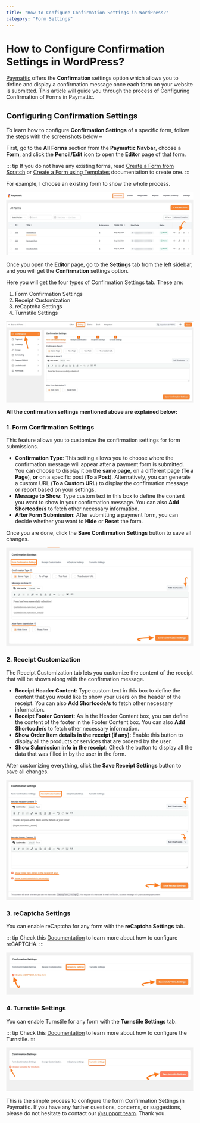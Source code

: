 ```yaml
---
title: "How to Configure Confirmation Settings in WordPress?"
category: "Form Settings"
---
```


# How to Configure Confirmation Settings in WordPress?

[Paymattic](https://paymattic.com/) offers the **Confirmation** settings option which allows you to define and display a confirmation message once each form on your website is submitted. This article will guide you through the process of Configuring Confirmation of Forms in Paymattic.

## Configuring Confirmation Settings

To learn how to configure **Confirmation Settings** of a specific form, follow the steps with the screenshots below –

First, go to the **All Forms** section from the **Paymattic Navbar**, choose a **Form**, and click the **Pencil/Edit** icon to open the **Editor** page of that form.

::: tip
If you do not have any existing forms, read [Create a Form from Scratch](../form-editor/how-to-create-a-form-from-scratch-with-paymattic.md) or [Create a Form using Templates](../form-editor/simple-form-templates.md) documentation to create one.
:::

For example, I choose an existing form to show the whole process.

![Opening a form to configure confirmation settings](../public/images/form-settings/how-to-configure-confirmation-settings-in-wordpress-with-paymattic/1.-Open-desired-form-9-scaled.webp)

Once you open the **Editor** page, go to the **Settings** tab from the left sidebar, and you will get the **Confirmation** settings option.

Here you will get the four types of Confirmation Settings tab. These are:

1. Form Confirmation Settings
2. Receipt Customization
3. reCaptcha Settings
4. Turnstile Settings

![Confirmation settings options in form settings](../public/images/form-settings/how-to-configure-confirmation-settings-in-wordpress-with-paymattic/2.-Confirmation-settings-under-Form-Settings-option-scaled.webp)

**All the confirmation settings mentioned above are explained below:**

### 1. Form Confirmation Settings

This feature allows you to customize the confirmation settings for form submissions.

- **Confirmation Type**: This setting allows you to choose where the confirmation message will appear after a payment form is submitted. You can choose to display it on the **same page**, on a different page (**To a Page**), **or** on a specific post (**To a Post**). Alternatively, you can generate a custom URL (**To a Custom URL**) to display the confirmation message or report based on your settings.
- **Message to Show**: Type custom text in this box to define the content you want to show in your confirmation message. You can also **Add Shortcode/s** to fetch other necessary information.
- **After Form Submission**: After submitting a payment form, you can decide whether you want to **Hide** or **Reset** the form.

Once you are done, click the **Save Confirmation Settings** button to save all changes.

![Form confirmation settings configuration](../public/images/form-settings/how-to-configure-confirmation-settings-in-wordpress-with-paymattic/3.-Form-Confirmation-Settings.webp)

### 2. Receipt Customization

The Receipt Customization tab lets you customize the content of the receipt that will be shown along with the confirmation message.

- **Receipt Header Content**: Type custom text in this box to define the content that you would like to show your users on the header of the receipt. You can also **Add Shortcode/s** to fetch other necessary information.
- **Receipt Footer Content**: As in the Header Content box, you can define the content of the footer in the Footer Content box. You can also **Add Shortcode/s** to fetch other necessary information.
- **Show Order Item details in the receipt (if any)**: Enable this button to display all the products or services that are ordered by the user.
- **Show Submission info in the receipt**: Check the button to display all the data that was filled in by the user in the form.

After customizing everything, click the **Save Receipt Settings** button to save all changes.

![Receipt customization settings](../public/images/form-settings/how-to-configure-confirmation-settings-in-wordpress-with-paymattic/4.-Receipt-Customization-tab.webp)

### 3. reCaptcha Settings

You can enable reCaptcha for any form with the **reCaptcha Settings** tab.

::: tip
Check this [Documentation](../global-settings/how-to-configure-recaptcha-in-wordpress-with-paymattic.md) to learn more about how to configure reCAPTCHA.
:::

![reCaptcha configuration settings](../public/images/form-settings/how-to-configure-confirmation-settings-in-wordpress-with-paymattic/5.-Recaptcha-settings.webp)

### 4. Turnstile Settings

You can enable Turnstile for any form with the **Turnstile Settings** tab.

::: tip
Check this [Documentation](../global-settings/how-to-configure-cloudflare-turnstile-with-paymattic.md) to learn more about how to configure the Turnstile.
:::

![Turnstile configuration settings](../public/images/form-settings/how-to-configure-confirmation-settings-in-wordpress-with-paymattic/6.-Turnstile-settings-tab.webp)

This is the simple process to configure the form Confirmation Settings in Paymattic. 
If you have any further questions, concerns, or suggestions, please do not hesitate to contact our [@support team](https://wpmanageninja.com/support-tickets/). Thank you.